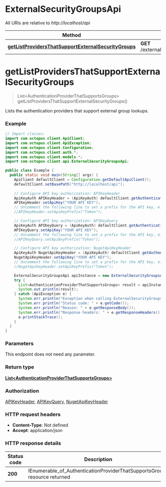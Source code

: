# ExternalSecurityGroupsApi

All URIs are relative to *http://localhost/api*

Method | HTTP request | Description
------------- | ------------- | -------------
[**getListProvidersThatSupportExternalSecurityGroups**](ExternalSecurityGroupsApi.md#getListProvidersThatSupportExternalSecurityGroups) | **GET** /externalsecuritygroupproviders | 


<a name="getListProvidersThatSupportExternalSecurityGroups"></a>
# **getListProvidersThatSupportExternalSecurityGroups**
> List&lt;AuthenticationProviderThatSupportsGroups&gt; getListProvidersThatSupportExternalSecurityGroups()



Lists the authentication providers that support external group lookups.

### Example
```java
// Import classes:
import com.octopus.client.ApiClient;
import com.octopus.client.ApiException;
import com.octopus.client.Configuration;
import com.octopus.client.auth.*;
import com.octopus.client.models.*;
import com.octopus.client.api.ExternalSecurityGroupsApi;

public class Example {
  public static void main(String[] args) {
    ApiClient defaultClient = Configuration.getDefaultApiClient();
    defaultClient.setBasePath("http://localhost/api");
    
    // Configure API key authorization: APIKeyHeader
    ApiKeyAuth APIKeyHeader = (ApiKeyAuth) defaultClient.getAuthentication("APIKeyHeader");
    APIKeyHeader.setApiKey("YOUR API KEY");
    // Uncomment the following line to set a prefix for the API key, e.g. "Token" (defaults to null)
    //APIKeyHeader.setApiKeyPrefix("Token");

    // Configure API key authorization: APIKeyQuery
    ApiKeyAuth APIKeyQuery = (ApiKeyAuth) defaultClient.getAuthentication("APIKeyQuery");
    APIKeyQuery.setApiKey("YOUR API KEY");
    // Uncomment the following line to set a prefix for the API key, e.g. "Token" (defaults to null)
    //APIKeyQuery.setApiKeyPrefix("Token");

    // Configure API key authorization: NugetApiKeyHeader
    ApiKeyAuth NugetApiKeyHeader = (ApiKeyAuth) defaultClient.getAuthentication("NugetApiKeyHeader");
    NugetApiKeyHeader.setApiKey("YOUR API KEY");
    // Uncomment the following line to set a prefix for the API key, e.g. "Token" (defaults to null)
    //NugetApiKeyHeader.setApiKeyPrefix("Token");

    ExternalSecurityGroupsApi apiInstance = new ExternalSecurityGroupsApi(defaultClient);
    try {
      List<AuthenticationProviderThatSupportsGroups> result = apiInstance.getListProvidersThatSupportExternalSecurityGroups();
      System.out.println(result);
    } catch (ApiException e) {
      System.err.println("Exception when calling ExternalSecurityGroupsApi#getListProvidersThatSupportExternalSecurityGroups");
      System.err.println("Status code: " + e.getCode());
      System.err.println("Reason: " + e.getResponseBody());
      System.err.println("Response headers: " + e.getResponseHeaders());
      e.printStackTrace();
    }
  }
}
```

### Parameters
This endpoint does not need any parameter.

### Return type

[**List&lt;AuthenticationProviderThatSupportsGroups&gt;**](AuthenticationProviderThatSupportsGroups.md)

### Authorization

[APIKeyHeader](../README.md#APIKeyHeader), [APIKeyQuery](../README.md#APIKeyQuery), [NugetApiKeyHeader](../README.md#NugetApiKeyHeader)

### HTTP request headers

 - **Content-Type**: Not defined
 - **Accept**: application/json

### HTTP response details
| Status code | Description | Response headers |
|-------------|-------------|------------------|
**200** | IEnumerable_of_AuthenticationProviderThatSupportsGroups resource returned |  -  |

